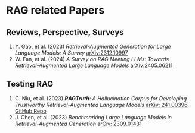 # RAG related Papers

## Reviews, Perspective, Surveys
1. Y. Gao, et al. (2023) _Retrieval-Augmented Generation for Large Language Models: A Survey_ <a href="https://arxiv.org/pdf/2312.10997" target="_blank" rel="noopener noreferrer">arXiv:2312.10997</a>
2. W. Fan, et al. (2024) _A Survey on RAG Meeting LLMs: Towards Retrieval-Augmented Large Language Models_ <a href="https://arxiv.org/pdf/2405.06211" target="_blank">arXiv:2405.06211</a>

## Testing RAG
1. C. Niu, et al. (2023) _**RAGTruth**: A Hallucination Corpus for Developing Trustworthy Retrieval-Augmented Language Models_ [arXiv: 241.00396](https://arxiv.org/abs/2401.00396/), [GitHub Repo](https://github.com/ParticleMedia/RAGTruth)
2. J. Chen, et al. (2023) _Benchmarking Large Language Models in Retrieval-Augmented Generation_ [arCiv: 2309.01431](https://arxiv.org/abs/2309.01431)
